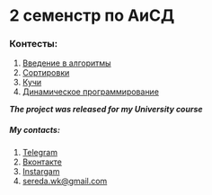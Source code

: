 # 2 семенстр по АиСД

### Контесты:

1. [Введение в алгоритмы](https://imcs.dvfu.ru/cats/main.pl?f=problems;cid=2628601)
2. [Сортировки](https://imcs.dvfu.ru/cats/main.pl?f=problems;cid=3190561)
3. [Кучи](http://imcs.dvfu.ru/cats/main.pl?f=problems;cid=3224687)
4. [Динамическое программирование](https://imcs.dvfu.ru/cats/main.pl?f=problems;cid=3276934)

***The project was released for my University course***

##### My contacts:
1. [Telegram](https://tgmsg.ru/princepepper)
2. [Вконтакте](https://vk.com/princepepper)
3. [Instargam](https://www.instagram.com/prince_pepper_official/?hl=ru)
4. <sereda.wk@gmail.com>
